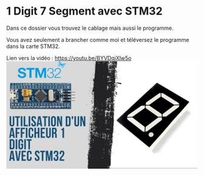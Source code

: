 # 1 Digit 7 Segment avec STM32
Dans ce dossier vous trouvez le cablage mais aussi le programme.

Vous avez seulement a brancher comme moi et téléversez le programme dans la carte STM32.

Lien vers la vidéo : https://youtu.be/BYVDqjXlw5o
![alt text](https://github.com/electrocodeur/1digit_stm32/blob/main/mini_stm.png?raw=true)
